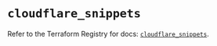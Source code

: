 # `cloudflare_snippets`

Refer to the Terraform Registry for docs: [`cloudflare_snippets`](https://registry.terraform.io/providers/cloudflare/cloudflare/5.7.1/docs/resources/snippets).
